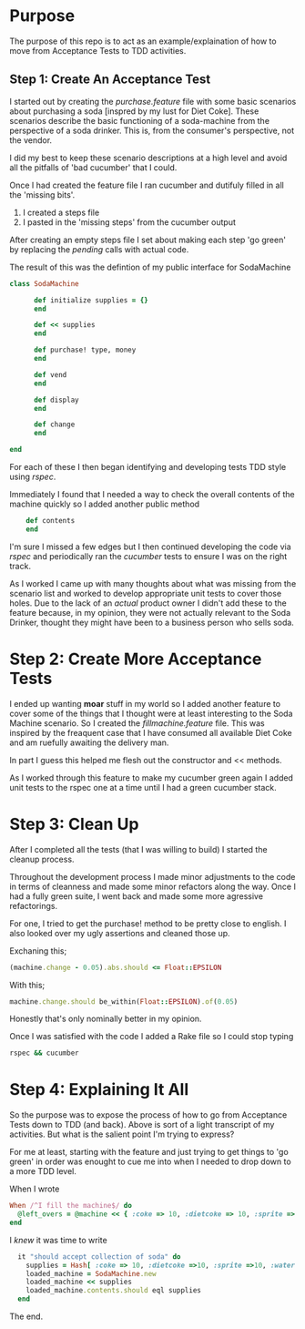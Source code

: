 # Purpose

The purpose of this repo is to act as an example/explaination of how to move from Acceptance Tests to TDD activities.

## Step 1: Create An Acceptance Test

I started out by creating the _purchase.feature_ file with some basic scenarios about purchasing a soda \[inspred by my lust for Diet Coke\]. These scenarios describe the basic functioning of a soda-machine from the perspective of a soda drinker. This is, from the consumer's perspective, not the vendor.

I did my best to keep these scenario descriptions at a high level and avoid all the pitfalls of 'bad cucumber' that I could. 

Once I had created the feature file I ran cucumber and dutifuly filled in all the 'missing bits'.

1. I created a steps file
2. I pasted in the 'missing steps' from the cucumber output

After creating an empty steps file I set about making each step 'go green' by replacing the _pending_ calls with actual code.

The result of this was the defintion of my public interface for SodaMachine

```ruby
class SodaMachine

      def initialize supplies = {}
      end

      def << supplies
      end

      def purchase! type, money
      end

      def vend
      end

      def display
      end

      def change
      end

end
```

For each of these I then began identifying and developing tests TDD style using _rspec_.

Immediately I found that I needed a way to check the overall contents of the machine quickly so I added another public method

```ruby
	def contents
	end
```

I'm sure I missed a few edges but I then continued developing the code via _rspec_ and periodically ran the _cucumber_ tests to ensure I was on the right track. 

As I worked I came up with many thoughts about what was missing from the scenario list and worked to develop appropriate unit tests to cover those holes. Due to the lack of an _actual_ product owner I didn't add these to the feature because, in my opinion, they were not actually relevant to the Soda Drinker, thought they might have been to a business person who sells soda.

# Step 2: Create More Acceptance Tests

I ended up wanting __moar__ stuff in my world so I added another feature to cover some of the things that I thought were at least interesting to the Soda Machine scenario. So I created the _fillmachine.feature_ file. This was inspired by the freaquent case that I have consumed all available Diet Coke and am ruefully awaiting the delivery man. 

In part I guess this helped me flesh out the constructor and << methods.

As I worked through this feature to make my cucumber green again I added unit tests to the rspec one at a time until I had a green cucumber stack.

# Step 3: Clean Up

After I completed all the tests (that I was willing to build) I started the cleanup process. 

Throughout the development process I made minor adjustments to the code in terms of cleanness and made some minor refactors along the way. Once I had a fully green suite, I went back and made some more agressive refactorings. 

For one, I tried to get the purchase! method to be pretty close to english. I also looked over my ugly assertions and cleaned those up.

Exchaning this;
```ruby
(machine.change - 0.05).abs.should <= Float::EPSILON
```

With this;
```ruby
machine.change.should be_within(Float::EPSILON).of(0.05)
```

Honestly that's only nominally better in my opinion. 

Once I was satisfied with the code I added a Rake file so I could stop typing 

```bash
rspec && cucumber
```
# Step 4: Explaining It All

So the purpose was to expose the process of how to go from Acceptance Tests down to TDD (and back). Above is sort of a light transcript of my activities. But what is the salient point I'm trying to express?

For me at least, starting with the feature and just trying to get things to 'go green' in order was enought to cue me into when I needed to drop down to a more TDD level. 

When I wrote
```ruby
When /^I fill the machine$/ do
  @left_overs = @machine << { :coke => 10, :dietcoke => 10, :sprite => 10, :water => 10 }
end
```

I _knew_ it was time to write
```ruby
  it "should accept collection of soda" do
    supplies = Hash[ :coke => 10, :dietcoke =>10, :sprite =>10, :water => 10 ]
    loaded_machine = SodaMachine.new
    loaded_machine << supplies
    loaded_machine.contents.should eql supplies
  end
```


The end.

